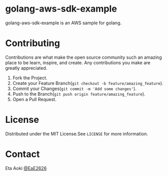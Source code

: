 # golang-aws-sdk-example

golang-aws-sdk-example is an AWS sample for golang.

# Contributing
Contributions are what make the open source community such an amazing place to be learn, inspire, and create. Any contributions you make are greatly appreciated.  

1. Fork the Project.
2. Create your Feature Branch(`git checkout -b feature/amazing_feature`).
3. Commit your Changes(`git commit -m 'Add some changes'`).
4. Push to the Branch(`git push origin feature/amazing_feature`).
5. Open a Pull Request.

# License
Distributed under the MIT License.See `LICENSE` for more information.

# Contact
Eta Aoki [@EaE2626](https://twitter.com/EaE2626)

